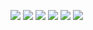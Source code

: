 ![](https://www.luffycity.com/data/knight/img/011.jepg)
![](https://www.luffycity.com/data/knight/img/012.png)
![](https://www.luffycity.com/data/knight/img/013.png)
![](https://www.luffycity.com/data/knight/img/014.png)
![](https://www.luffycity.com/data/knight/img/015.jpg)
![](https://www.luffycity.com/data/knight/img/015-1.png)
